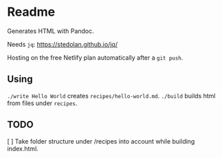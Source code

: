 # Readme

Generates HTML with Pandoc.

Needs `jq`: https://stedolan.github.io/jq/

Hosting on the free Netlify plan automatically after a `git push`.

## Using

`./write Hello World` creates `recipes/hello-world.md`.
`./build` builds html from files under `recipes`.

## TODO

[ ] Take folder structure under /recipes into account while building index.html.
